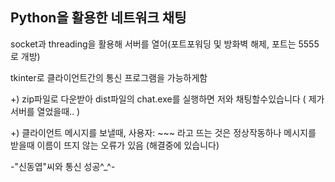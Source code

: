 ## Python을 활용한 네트워크 채팅

socket과 threading을 활용해 서버를 열어(포트포워딩 및 방화벽 해제, 포트는 5555로 개방)

tkinter로 클라이언트간의 통신 프로그램을 가능하게함

+) zip파일로 다운받아 dist파일의 chat.exe를 실행하면 저와 채팅할수있습니다 ( 제가 서버를 열었을때.. )

+) 클라이언트 메시지를 보낼때, 사용자: ~~~ 라고 뜨는 것은 정상작동하나
  메시지를 받을때 이름이 뜨지 않는 오류가 있음 (해결중에 있습니다)

-"신동엽"씨와 통신 성공^_^-
